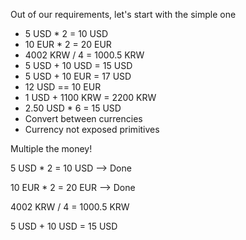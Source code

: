 Out of our requirements, let's start with the simple one

- 5 USD * 2 = 10 USD
- 10 EUR * 2 = 20 EUR
- 4002 KRW / 4 = 1000.5 KRW
- 5 USD + 10 USD = 15 USD
- 5 USD + 10 EUR = 17 USD
- 12 USD == 10 EUR
- 1 USD + 1100 KRW = 2200 KRW
- 2.50 USD * 6 = 15 USD
- Convert between currencies
- Currency not exposed primitives

Multiple the money!


5 USD * 2 = 10 USD --> Done

10 EUR * 2 = 20 EUR --> Done

4002 KRW / 4 = 1000.5 KRW

5 USD + 10 USD = 15 USD